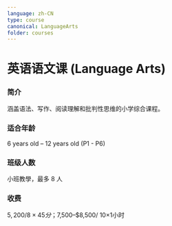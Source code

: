 ```yaml
---
language: zh-CN
type: course
canonical: LanguageArts
folder: courses
---
```

# 英语语文课 (Language Arts)

### 简介
涵盖语法、写作、阅读理解和批判性思维的小学综合课程。

### 适合年龄
6 years old – 12 years old (P1 - P6)

### 班级人数
小班教學，最多 8 人

### 收费
$5,200/ 8×45分；$7,500–$8,500/ 10×1小时


